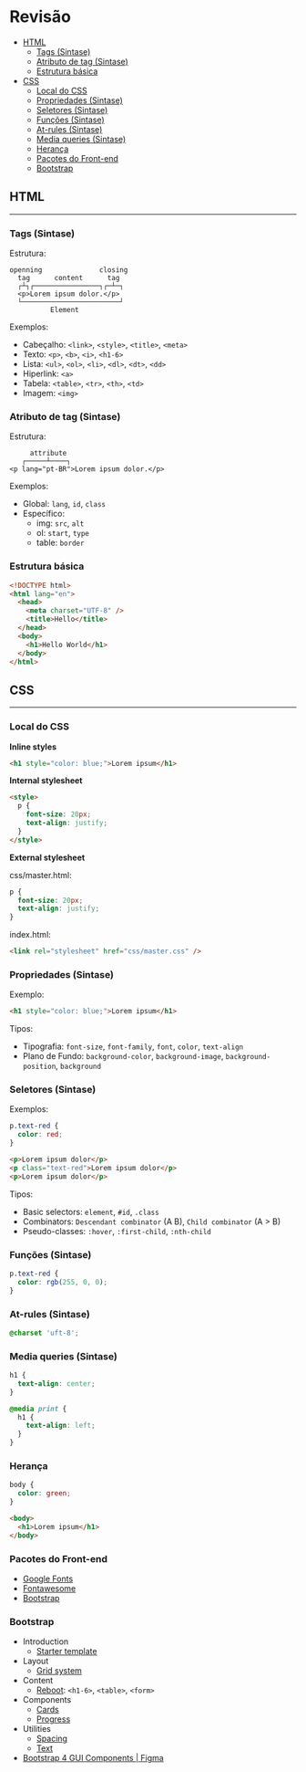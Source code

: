 # Revisão

- [HTML](#html)
  - [Tags (Sintase)](#tags-sintase)
  - [Atributo de tag (Sintase)](#atributo-de-tag-sintase)
  - [Estrutura básica](#estrutura-básica)
- [CSS](#css)
  - [Local do CSS](#local-do-css)
  - [Propriedades (Sintase)](#propriedades-sintase)
  - [Seletores (Sintase)](#seletores-sintase)
  - [Funções (Sintase)](#funções-sintase)
  - [At-rules (Sintase)](#at-rules-sintase)
  - [Media queries (Sintase)](#media-queries-sintase)
  - [Herança](#herança)
  - [Pacotes do Front-end](#pacotes-do-front-end)
  - [Bootstrap](#bootstrap)

## HTML

---

### Tags (Sintase)

Estrutura:

```
openning              closing
  tag      content      tag
  ┌┴┐┌────────────────┐┌─┴─┐
  <p>Lorem ipsum dolor.</p>
  └────────────────────────┘
          Element
```

Exemplos:

- Cabeçalho: `<link>`, `<style>`, `<title>`, `<meta>`
- Texto: `<p>`, `<b>`, `<i>`, `<h1-6>`
- Lista: `<ul>`, `<ol>`, `<li>`, `<dl>`, `<dt>`, `<dd>`
- Hiperlink: `<a>`
- Tabela: `<table>`, `<tr>`, `<th>`, `<td>`
- Imagem: `<img>`

### Atributo de tag (Sintase)

Estrutura:

```
     attribute
   ┌─────┴────┐
<p lang="pt-BR">Lorem ipsum dolor.</p>
```

Exemplos:

- Global: `lang`, `id`, `class`
- Específico:
  - img: `src`, `alt`
  - ol: `start`, `type`
  - table: `border`

### Estrutura básica

```html
<!DOCTYPE html>
<html lang="en">
  <head>
    <meta charset="UTF-8" />
    <title>Hello</title>
  </head>
  <body>
    <h1>Hello World</h1>
  </body>
</html>
```

## CSS

---

### Local do CSS

**Inline styles**

```html
<h1 style="color: blue;">Lorem ipsum</h1>
```

**Internal stylesheet**

```html
<style>
  p {
    font-size: 20px;
    text-align: justify;
  }
</style>
```

**External stylesheet**

css/master.html:
```css
p {
  font-size: 20px;
  text-align: justify;
}
```

index.html:
```html
<link rel="stylesheet" href="css/master.css" />
```

### Propriedades (Sintase)

Exemplo:

```html
<h1 style="color: blue;">Lorem ipsum</h1>
```

Tipos:

- Tipografia: `font-size`, `font-family`, `font`, `color`, `text-align`
- Plano de Fundo: `background-color`, `background-image`, `background-position`, `background`

### Seletores (Sintase)

Exemplos:

```css
p.text-red {
  color: red;
}
```

```html
<p>Lorem ipsum dolor</p>
<p class="text-red">Lorem ipsum dolor</p>
<p>Lorem ipsum dolor</p>
```

Tipos:

- Basic selectors: `element`, `#id`, `.class`
- Combinators: `Descendant combinator` (A B), `Child combinator` (A > B)
- Pseudo-classes: `:hover`, `:first-child`, `:nth-child`

### Funções (Sintase)

```css
p.text-red {
  color: rgb(255, 0, 0);
}
```

### At-rules (Sintase)

```css
@charset 'uft-8';
```

### Media queries (Sintase)

```css
h1 {
  text-align: center;
}

@media print {
  h1 {
    text-align: left;
  }
}
```

### Herança

```css
body {
  color: green;
}
```

```html
<body>
  <h1>Lorem ipsum</h1>
</body>
```

### Pacotes do Front-end

- [Google Fonts](https://fonts.google.com/)
- [Fontawesome](https://fontawesome.com/)
- [Bootstrap](https://getbootstrap.com/)

### Bootstrap

- Introduction
  - [Starter template](https://getbootstrap.com/docs/4.5/getting-started/introduction/)
- Layout
  - [Grid system](https://getbootstrap.com/docs/4.5/layout/grid/)
- Content
  - [Reboot](https://getbootstrap.com/docs/4.5/content/reboot/): `<h1-6>`, `<table>`, `<form>`
- Components
  - [Cards](https://getbootstrap.com/docs/4.5/components/card/)
  - [Progress](https://getbootstrap.com/docs/4.5/components/progress/)
- Utilities
  - [Spacing](https://getbootstrap.com/docs/4.5/utilities/spacing/)
  - [Text](https://getbootstrap.com/docs/4.5/utilities/text/)
- [Bootstrap 4 GUI Components \| Figma](https://www.figmaresources.com/resources/cJcf8ooDrfuhpFYLS)
